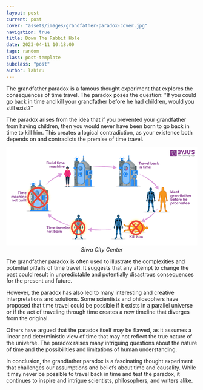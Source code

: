 ```yaml
---
layout: post
current: post
cover: "assets/images/grandfather-paradox-cover.jpg"
navigation: true
title: Down The Rabbit Hole
date: 2023-04-11 10:18:00
tags: random
class: post-template
subclass: "post"
author: lahiru
---
```


The grandfather paradox is a famous thought experiment that explores the consequences of time travel. The paradox poses the question: "If you could go back in time and kill your grandfather before he had children, would you still exist?"

The paradox arises from the idea that if you prevented your grandfather from having children, then you would never have been born to go back in time to kill him. This creates a logical contradiction, as your existence both depends on and contradicts the premise of time travel.

<p align="center">
  <img alt="Siwa city" src="assets/images/grandfather-paradox-and-time-travel.png">
    <em>Siwa City Center</em>
</p>

The grandfather paradox is often used to illustrate the complexities and potential pitfalls of time travel. It suggests that any attempt to change the past could result in unpredictable and potentially disastrous consequences for the present and future.

However, the paradox has also led to many interesting and creative interpretations and solutions. Some scientists and philosophers have proposed that time travel could be possible if it exists in a parallel universe or if the act of traveling through time creates a new timeline that diverges from the original.

Others have argued that the paradox itself may be flawed, as it assumes a linear and deterministic view of time that may not reflect the true nature of the universe. The paradox raises many intriguing questions about the nature of time and the possibilities and limitations of human understanding.

In conclusion, the grandfather paradox is a fascinating thought experiment that challenges our assumptions and beliefs about time and causality. While it may never be possible to travel back in time and test the paradox, it continues to inspire and intrigue scientists, philosophers, and writers alike.

